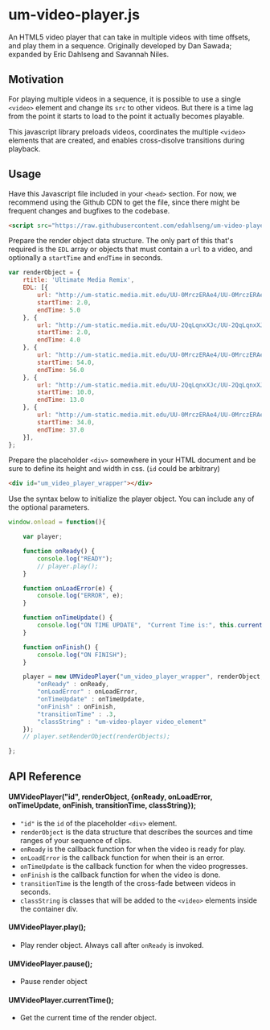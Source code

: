 # um-video-player.js

An HTML5 video player that can take in multiple videos with time offsets, and play them in a sequence. Originally developed by Dan Sawada; expanded by Eric Dahlseng and Savannah Niles.

## Motivation

For playing multiple videos in a sequence, it is possible to use a single `<video>` element and change its `src` to other videos. But there is a time lag from the point it starts to load to the point it actually becomes playable.

This javascript library preloads videos, coordinates the multiple `<video>` elements that are created, and enables cross-disolve transitions during playback. 

## Usage

Have this Javascript file included in your `<head>` section. For now, we recommend using the Github CDN to get the file, since there might be frequent changes and bugfixes to the codebase.

```html
<script src="https://raw.githubusercontent.com/edahlseng/um-video-player-js/master/um-video-player.js"></script>
```

Prepare the render object data structure. The only part of this that's required is the `EDL` array or objects that must contain a `url` to a video, and optionally a `startTime` and `endTime` in seconds.

```javascript
var renderObject = {
    rtitle: 'Ultimate Media Remix',
    EDL: [{
        url: "http://um-static.media.mit.edu/UU-0MrczERAe4/UU-0MrczERAe4_low.mp4",
        startTime: 2.0,
        endTime: 5.0
    }, {
        url: "http://um-static.media.mit.edu/UU-2QqLqnxXJc/UU-2QqLqnxXJc_low.mp4",              
        startTime: 2.0,
        endTime: 4.0
    }, {
        url: "http://um-static.media.mit.edu/UU-0MrczERAe4/UU-0MrczERAe4_low.mp4",
        startTime: 54.0,
        endTime: 56.0
    }, {
        url: "http://um-static.media.mit.edu/UU-2QqLqnxXJc/UU-2QqLqnxXJc_low.mp4",
        startTime: 10.0,
        endTime: 13.0
    }, {
        url: "http://um-static.media.mit.edu/UU-0MrczERAe4/UU-0MrczERAe4_low.mp4",
        startTime: 34.0,
        endTime: 37.0
    }],
};
```

Prepare the placeholder `<div>` somewhere in your HTML document and be sure to define its height and width in css. (`id` could be arbitrary)

```html
<div id="um_video_player_wrapper"></div>
```

Use the syntax below to initialize the player object. You can include any of the optional parameters.

```javascript
window.onload = function(){

    var player;

    function onReady() {
        console.log("READY");
        // player.play();
    }

    function onLoadError(e) {
        console.log("ERROR", e);
    }

    function onTimeUpdate() {
        console.log("ON TIME UPDATE",　"Current Time is:", this.currentTime());
    }

    function onFinish() {
        console.log("ON FINISH");
    }

    player = new UMVideoPlayer("um_video_player_wrapper", renderObject, {
        "onReady" : onReady, 
        "onLoadError" : onLoadError, 
        "onTimeUpdate" : onTimeUpdate, 
        "onFinish" : onFinish,
        "transitionTime" : .3,
        "classString" : "um-video-player video_element"
    });
    // player.setRenderObject(renderObjects);

};
```

## API Reference

#### UMVideoPlayer("id", renderObject, {onReady, onLoadError, onTimeUpdate, onFinish, transitionTime, classString});

- `"id"` is the `id` of the placeholder `<div>` element.
- `renderObject` is the data structure that describes the sources and time ranges of your sequence of clips.
- `onReady` is the callback function for when the video is ready for play.
- `onLoadError` is the callback function for when their is an error.
- `onTimeUpdate` is the callback function for when the video progresses.
- `onFinish` is the callback function for when the video is done.
- `transitionTime` is the length of the cross-fade between videos in seconds.
- `classString` is classes that will be added to the `<video>` elements inside the container div.


#### UMVideoPlayer.play();

- Play render object. Always call after `onReady` is invoked.

#### UMVideoPlayer.pause();

- Pause render object

#### UMVideoPlayer.currentTime();

- Get the current time of the render object.
